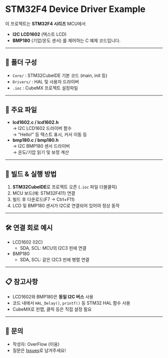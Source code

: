 # STM32F4 Device Driver Example

이 프로젝트는 **STM32F4 시리즈** MCU에서  
- **I2C LCD1602** (텍스트 LCD)
- **BMP180** (기압/온도 센서)
를 제어하는 C 예제 코드입니다.

---

## 📂 폴더 구성
- `Core/` : STM32CubeIDE 기본 코드 (main, init 등)
- `Drivers/` : HAL 및 사용자 드라이버
- `.ioc` : CubeMX 프로젝트 설정파일

---

## 📝 주요 파일
- **lcd1602.c / lcd1602.h**  
  → I2C LCD1602 드라이버 함수  
  → "Hello!" 등 텍스트 표시, 커서 이동 등
- **bmp180.c / bmp180.h**  
  → I2C BMP180 센서 드라이버  
  → 온도/기압 읽기 및 보정 계산

---

## 🚀 빌드 & 실행 방법
1. **STM32CubeIDE**로 프로젝트 오픈 (`.ioc` 파일 더블클릭)
2. MCU 보드(예: STM32F411) 연결
3. 빌드 후 다운로드(F7 → Ctrl+F11)
4. LCD 및 BMP180 센서가 I2C로 연결되어 있어야 정상 동작

---

## 🛠️ 연결 회로 예시
- LCD1602 (I2C)  
  - SDA, SCL: MCU의 I2C3 핀에 연결
- BMP180  
  - SDA, SCL: 같은 I2C3 핀에 병렬 연결

---

## 📋 참고사항
- LCD1602와 BMP180은 **동일 I2C 버스** 사용
- 코드 내에서 `HAL_Delay()`, `printf()` 등 STM32 HAL 함수 사용
- CubeMX로 핀맵, 클럭 등은 직접 설정 필요

---

## 💬 문의
- 작성자: OverFlow (이웅)
- 질문은 [Issues](https://github.com/OverFlow/Device_Driver-Project/issues)로 남겨주세요!
